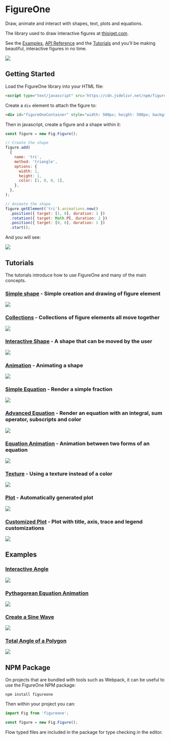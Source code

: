 # FigureOne

Draw, animate and interact with shapes, text, plots and equations.

The library used to draw interactive figures at <a href="https://www.thisiget.com">thisiget.com</a>.

See the [Examples](https://airladon.github.io/FigureOne/), [API Reference](https://airladon.github.io/FigureOne/api/) and the [Tutorials](https://github.com/airladon/FigureOne/tree/master/tutorials) and you'll be making beautiful, interactive figures in no time.

![](examples/Sine%20Limit/example.gif)

## Getting Started

Load the FigureOne library into your HTML file:

```html
<script type="text/javascript" src='https://cdn.jsdelivr.net/npm/figureone@0.3.11/figureone.min.js'></script>
```

Create a `div` element to attach the figure to:
```html
<div id="figureOneContainer" style="width: 500px; height: 500px; background-color: white;"></div>
```

Then in javascript, create a figure and a shape within it:

```js
const figure = new Fig.Figure();

// Create the shape
figure.add(
  {
    name: 'tri',
    method: 'triangle',
    options: {
      width: 1,
      height: 1,
      color: [1, 0, 0, 1],
    },
  },
);

// Animate the shape
figure.getElement('tri').animations.new()
  .position({ target: [1, 0], duration: 1 })
  .rotation({ target: Math.PI, duration: 2 })
  .position({ target: [0, 0], duration: 1 })
  .start();
```

And you will see:

![](./docs/example.gif)


## Tutorials

The tutorials introduce how to use FigureOne and many of the main concepts.

### **[Simple shape](https://github.com/airladon/FigureOne/tree/master/tutorials/01%20-%20Shape)** - Simple creation and drawing of figure element

![](tutorials/01%20-%20Shape/example.png)

### **[Collections](https://github.com/airladon/FigureOne/tree/master/tutorials/02%20-%20Collections)** - Collections of figure elements all move together

![](tutorials/02%20-%20Collections/example.gif)

### **[Interactive Shape](https://github.com/airladon/FigureOne/tree/master/tutorials/03%20-%20Interactive%20Shape)** - A shape that can be moved by the user

![](tutorials/03%20-%20Interactive%20Shape/example.gif)

### **[Animation](https://github.com/airladon/FigureOne/tree/master/tutorials/04%20-%20Animation)** - Animating a shape

![](tutorials/04%20-%20Animation/example.gif)

### **[Simple Equation](https://github.com/airladon/FigureOne/tree/master/tutorials/05%20-%20Simple%20Equation)** - Render a simple fraction

![](tutorials/05%20-%20Simple%20Equation/example.png)

### **[Advanced Equation](https://github.com/airladon/FigureOne/tree/master/tutorials/06%20-%20Advanced%20Equation)** - Render an equation with an integral, sum operator, subscripts and color

![](tutorials/06%20-%20Advanced%20Equation/example.png)

### **[Equation Animation](https://github.com/airladon/FigureOne/tree/master/tutorials/07%20-%20Animation%20between%20Equation%20Forms)** - Animation between two forms of an equation

![](tutorials/07%20-%20Animation%20between%20Equation%20Forms/example.gif)

### **[Texture](https://github.com/airladon/FigureOne/tree/master/tutorials/08%20-%20Texture)** - Using a texture instead of a color

![](tutorials/08%20-%20Texture/example.png)

### **[Plot](https://github.com/airladon/FigureOne/tree/master/tutorials/09%20-%20Plot)** - Automatically generated plot

![](tutorials/09%20-%20Plot/example.png)

### **[Customized Plot](https://github.com/airladon/FigureOne/tree/master/tutorials/10%20-%20Customized%20Plot)** - Plot with title, axis, trace and legend customizations

![](tutorials/10%20-%20Customized%20Plot/example.png)


## Examples

### **[Interactive Angle](https://github.com/airladon/FigureOne/tree/master/examples/Interactive%20Angle)**

![](examples/Interactive%20Angle/example.gif)

### **[Pythagorean Equation Animation](https://github.com/airladon/FigureOne/tree/master/examples/Pythagorean%20Theorem)**

![](examples/Pythagorean%20Theorem/example.gif)

### **[Create a Sine Wave](https://github.com/airladon/FigureOne/tree/master/examples/Sine%20Wave)**

![](examples/Sine%20Wave/example.gif)

### **[Total Angle of a Polygon](https://github.com/airladon/FigureOne/tree/master/examples/Total%20Angle%20of%20a%20Polygon)**

![](examples/Total%20Angle%20of%20a%20Polygon/example.gif)


## NPM Package

On projects that are bundled with tools such as Webpack, it can be useful to use the FigureOne NPM package:

`npm install figureone`

Then within your project you can:

```js
import Fig from 'figureone';

const figure = new Fig.Figure();
```

Flow typed files are included in the package for type checking in the editor.


